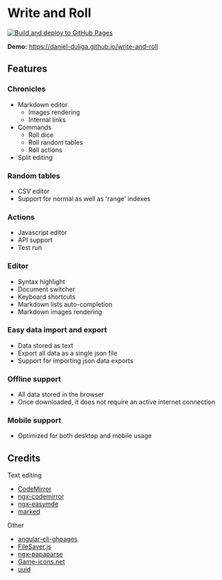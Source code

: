 # Write and Roll

[![Build and deploy to GitHub Pages](https://github.com/daniel-duliga/write-and-roll/actions/workflows/build-and-deploy-dry-run.yml/badge.svg)](https://github.com/daniel-duliga/write-and-roll/actions/workflows/build-and-deploy-dry-run.yml)

**Demo:** https://daniel-duliga.github.io/write-and-roll

## Features

### Chronicles

- Markdown editor
  - Images rendering
  - Internal links
- Commands
    - Roll dice
    - Roll random tables
    - Roll actions
- Split editing

### Random tables

- CSV editor
- Support for normal as well as 'range' indexes

### Actions

- Javascript editor
- API support
- Test run

### Editor

- Syntax highlight
- Document switcher
- Keyboard shortcuts
- Markdown lists auto-completion
- Markdown images rendering

### Easy data import and export

- Data stored as text
- Export all data as a single json file
- Support for importing json data exports

### Offline support

- All data stored in the browser
- Once downloaded, it does not require an active internet connection

### Mobile support

- Optimized for both desktop and mobile usage

## Credits

Text editing
- [CodeMirror](https://github.com/codemirror/CodeMirror)
- [ngx-codemirror](https://github.com/scttcper/ngx-codemirror)
- [ngx-easymde](https://github.com/dmcbane/ngx-easymde)
- [marked](https://github.com/markedjs/marked)

Other
- [angular-cli-ghpages](https://github.com/angular-schule/angular-cli-ghpages)
- [FileSaver.js](https://github.com/eligrey/FileSaver.js)
- [ngx-papaparse](https://github.com/alberthaff/ngx-papaparse)
- [Game-icons.net](https://game-icons.net/)
- [uuid](https://github.com/uuidjs/uuid)
